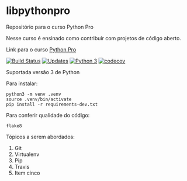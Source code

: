 # libpythonpro
Repositório para o curso Python Pro

Nesse curso é ensinado como contribuir com projetos de código aberto.

Link para o curso [Python Pro](https://www.python.pro.br/)

[![Build Status](https://travis-ci.org/thiagohubes/libpythonpro.svg?branch=master)](https://travis-ci.org/thiagohubes/libpythonpro)
[![Updates](https://pyup.io/repos/github/thiagohubes/libpythonpro/shield.svg)](https://pyup.io/repos/github/thiagohubes/libpythonpro/)
[![Python 3](https://pyup.io/repos/github/thiagohubes/libpythonpro/python-3-shield.svg)](https://pyup.io/repos/github/thiagohubes/libpythonpro/)
[![codecov](https://codecov.io/gh/thehubes/libpythonpro/branch/master/graph/badge.svg)](https://codecov.io/gh/thehubes/libpythonpro)

Suportada versão 3 de Python

Para instalar:

```console
python3 -m venv .venv
source .venv/bin/activate
pip install -r requirements-dev.txt
```

Para conferir qualidade do código:

```console
flake8
```

Tópicos a serem abordados:

 1. Git
 2. Virtualenv
 3. Pip
 4. Travis
 5. Item cinco